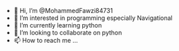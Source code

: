 - 👋 Hi, I’m @MohammedFawzi84731
- 👀 I’m interested in programming especially Navigational
- 🌱 I’m currently learning python
- 💞️ I’m looking to collaborate on python
- 📫 How to reach me ...

<!---
MohammedFawzi84731/MohammedFawzi84731 is a ✨ special ✨ repository because its `README.md` (this file) appears on your GitHub profile.
You can click the Preview link to take a look at your changes.
--->

